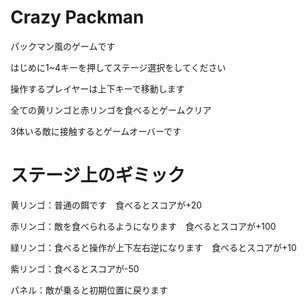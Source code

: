 # Crazy Packman
パックマン風のゲームです

はじめに1~4キーを押してステージ選択をしてください

操作するプレイヤーは上下キーで移動します

全ての黄リンゴと赤リンゴを食べるとゲームクリア

3体いる敵に接触するとゲームオーバーです

# ステージ上のギミック
黄リンゴ：普通の餌です　食べるとスコアが+20

赤リンゴ：敵を食べられるようになります　食べるとスコアが+100

緑リンゴ：食べると操作が上下左右逆になります　食べるとスコアが+10

紫リンゴ：食べるとスコアが-50

パネル：敵が乗ると初期位置に戻ります
